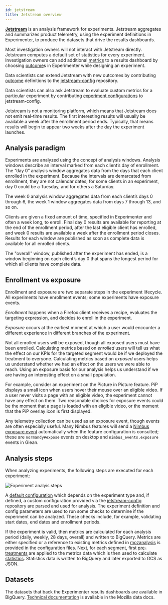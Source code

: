 ```yaml
---
id: jetstream
title: Jetstream overview
---
```


**[Jetstream]** is an analysis framework for experiments.
Jetstream aggregates and summarizes product telemetry,
using the experiment definitions in Experimenter,
to produce the datasets that drive the results dashboards.

Most investigation owners will not interact with Jetstream directly.
Jetstream computes a default set of statistics for every experiment.
Investigation owners can add additional [metrics] to a results dashboard by choosing
[outcome]s in Experimenter while designing an experiment.

Data scientists can extend Jetstream with new outcomes by contributing
[outcome] definitions
to the [jetstream-config] repository.

Data scientists can also ask Jetstream to evaluate custom metrics for a particular experiment
by contributing [experiment configurations]
to jetstream-config.

Jetstream is not a monitoring platform,
which means that Jetstream does not emit real-time results.
The first interesting results will usually be available
a week after the enrollment period ends.
Typically, that means results will begin to appear 
two weeks after the day the experiment launches.

## Analysis paradigm

Experiments are analyzed using the concept of analysis windows. Analysis
windows describe an interval marked from each client’s day of
enrollment. The “day 0” analysis window aggregates data from the days
that each client enrolled in the experiment. Because the intervals are
demarcated from enrollment, they are not calendar dates; for some
clients in an experiment, day 0 could be a Tuesday, and for others a
Saturday.

The week 0 analysis window aggregates data from each client’s days 0
through 6, the week 1 window aggregates data from days 7 through 13, and
so on.

Clients are given a fixed amount of time, specified in Experimenter and
often a week long, to enroll. Final day 0 results are available for
reporting at the end of the enrollment period, after the last eligible
client has enrolled, and week 0 results are available a week after the
enrollment period closes. Results for each window are published as soon
as complete data is available for all enrolled clients.

The "overall" window, published after the experiment has ended, is a
window beginning on each client’s day 0 that spans the longest period
for which all clients have complete data.

## Enrollment vs exposure

Enrollment and exposure are two separate steps in the experiment lifecycle.
All experiments have enrollment events; some experiments have exposure events.

*Enrollment* happens when a Firefox client receives a recipe,
evaluates the targeting expression,
and decides to enroll in the experiment.

*Exposure* occurs at the earliest moment at which a user would encounter a different experience
in different branches of the experiment.

Not all enrolled users will be exposed, though all exposed users must have been enrolled.
Calculating metrics based on _enrolled_ users will tell us what the effect on our KPIs for the targeted segment would be if we deployed the treatment to everyone.
Calculating metrics based on _exposed_ users helps us understand whether we had an effect on the users we were able to reach.
Using an exposure basis for our analysis helps us understand if we are having an interesting effect on a small population.

For example, consider an experiment on the Picture in Picture feature.
PiP displays a small icon when users hover their mouse over an eligible video.
If a user never visits a page with an eligible video, the experiment cannot have any effect on them.
Two reasonable choices for exposure events could be the moment that a page is loaded with an eligible video,
or the moment that the PiP overlay icon is first displayed.

Any telemetry collection can be used as an exposure event, though events are often especially useful.
Many Nimbus features will send a [Nimbus exposure event] automatically when the feature configuration is consulted;
these are `normandy#expose` events on desktop and `nimbus_events.exposure` events in Glean.

[Nimbus exposure event]: feature-variables-and-me.md#recording-exposure-events

## Analysis steps

When analyzing experiments, the following steps are executed for each experiment:

<img src="/img/jetstream/analysis-steps.png" alt="Experiment analyis steps" className="img-sm"/>

A [default configuration](https://mozilla.github.io/jetstream-config/default_configs/firefox_desktop/)
which depends on the experiment type and, if defined, a custom configuration
provided via the [jetstream-config] repository are parsed and used for analysis.
The experiment definition and config parameters are used to run some checks
to determine if the experiment can be analyzed. These checks include, for example,
validating start dates, end dates and enrollment periods.

If the experiment is valid, then metrics are calculated for each analysis period
(daily, weekly, 28 days, overall) and written to BigQuery. Metrics are either
specified or a reference to existing metrics defined in [mozanalysis](https://github.com/mozilla/mozanalysis)
is provided in the configuration files. Next, for each segment, first
[pre-treatments](https://github.com/mozilla/jetstream/blob/main/jetstream/pre_treatment.py)
are applied to the metrics data which is then used to calculate
[statistics](https://github.com/mozilla/jetstream/blob/main/jetstream/statistics.py).
Statistics data is written to BigQuery and later exported to GCS as JSON. 

## Datasets

The datasets that back the Experimenter results dashboards
are available in BigQuery.
[Technical documentation][jetstream-dtmo]
is available in the Mozilla data docs.

[experiment configurations]: configuration.md
[jetstream]: https://github.com/mozilla/jetstream
[jetstream-config]: https://github.com/mozilla/jetstream-config
[jetstream-dtmo]: https://docs.telemetry.mozilla.org/datasets/jetstream.html
[metrics]: metrics.md
[outcome]: outcomes.md
